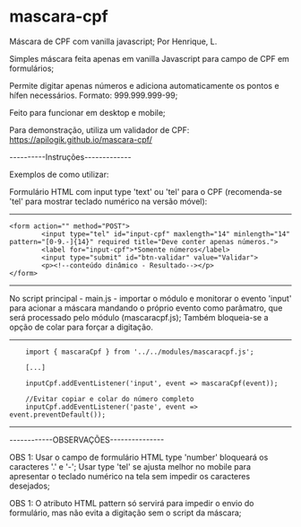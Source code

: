 # mascara-cpf
Máscara de CPF com vanilla javascript;
Por Henrique, L.

Simples máscara feita apenas em vanilla Javascript para campo de CPF em formulários;

Permite digitar apenas números e adiciona automaticamente os pontos e hífen necessários. Formato: 999.999.999-99;

Feito para funcionar em desktop e mobile;

Para demonstração, utiliza um validador de CPF: https://apilogik.github.io/mascara-cpf/

----------Instruções-------------

Exemplos de como utilizar:

Formulário HTML com input type 'text' ou 'tel' para o CPF (recomenda-se 'tel' para mostrar teclado numérico na versão móvel):

--------------------------------------------------------------------------------------------------------------------------------------------
   	<form action="" method="POST">
			<input type="tel" id="input-cpf" maxlength="14" minlength="14" pattern="[0-9.-]{14}" required title="Deve conter apenas números.">
			<label for="input-cpf">*Somente números</label>
			<input type="submit" id="btn-validar" value="Validar">
			<p><!--conteúdo dinâmico - Resultado--></p>
	</form>
---------------------------------------------------------------------------------------------------------------------------------------------

No script principal - main.js - importar o módulo e monitorar o evento 'input' para acionar a máscara mandando o próprio evento como parâmatro, que 
será processado pelo módulo (mascaracpf.js);
Também bloqueia-se a opção de colar para forçar a digitação.

--------------------------------------------------------------------------------------------------------------------------------------------
	    import { mascaraCpf } from '../../modules/mascaracpf.js';
	    
	    [...]
	    
	    inputCpf.addEventListener('input', event => mascaraCpf(event));

	    //Evitar copiar e colar do número completo
	    inputCpf.addEventListener('paste', event => event.preventDefault());
--------------------------------------------------------------------------------------------------------------------------------------------

------------OBSERVAÇÕES---------------

OBS 1: Usar o campo de formulário HTML type 'number' bloqueará os caracteres '.' e '-'; Usar type 'tel' se ajusta melhor no mobile para apresentar
o teclado numérico na tela sem impedir os caracteres desejados;

OBS 1: O atributo HTML pattern só servirá para impedir o envio do formulário, mas não evita a digitação sem o script da máscara;
